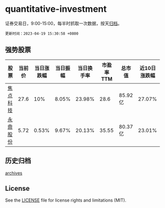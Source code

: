 # quantitative-investment

证券交易日，9:00-15:00，每半时抓取一次数据，按天[归档](archives)。

`更新时间：2023-04-19 15:30:58 +0800`

## 强势股票

|股票|当前价|当日涨跌幅|当日振幅|当日换手率|市盈率TTM|总市值|近10日涨跌幅|
|----|----|----|----|----|----|----|----|
|[焦点科技](https://xueqiu.com/S/SZ002315)|27.6|10%|8.05%|23.98%|28.6|85.92亿|27.07%|
|[永鼎股份](https://xueqiu.com/S/SH600105)|5.72|0.53%|9.67%|20.13%|35.55|80.37亿|23.01%|

## 历史归档

[archives](archives)

## License

See the [LICENSE](LICENSE) file for license rights and limitations (MIT).